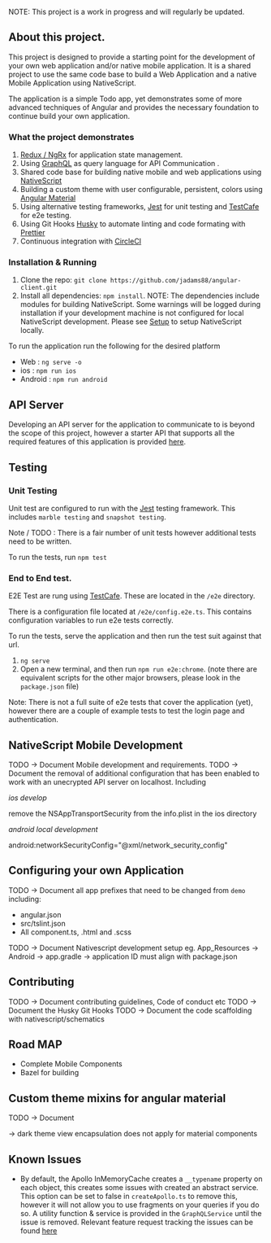 NOTE: This project is a work in progress and will regularly be updated.

## About this project.

This project is designed to provide a starting point for the development of your own web application and/or native mobile application. It is a shared project to use the same code base to build a Web Application and a native Mobile Application using NativeScript.

The application is a simple Todo app, yet demonstrates some of more advanced techniques of Angular and provides the necessary foundation to continue build your own application.

### What the project demonstrates

1. [Redux / NgRx](https://ngrx.io/) for application state management.
2. Using [GraphQL](https://graphql.org/) as query language for API Communication .
3. Shared code base for building native mobile and web applications using [NativeScript](https://www.nativescript.org/)
4. Building a custom theme with user configurable, persistent, colors using [Angular Material](https://material.angular.io/)
5. Using alternative testing frameworks, [Jest](https://jestjs.io/) for unit testing and [TestCafe](https://testcafe.devexpress.com/) for e2e testing.
6. Using Git Hooks [Husky](https://github.com/typicode/husky#readme) to automate linting and code formating with [Prettier](https://github.com/prettier/prettier)
7. Continuous integration with [CircleCI](https://circleci.com/)

### Installation & Running

1. Clone the repo: `git clone https://github.com/jadams88/angular-client.git`
2. Install all dependencies: `npm install`. NOTE: The dependencies include modules for building NativeScript. Some warnings will be logged during installation if your development machine is not configured for local NativeScript development. Please see [Setup](https://docs.nativescript.org/angular/start/quick-setup) to setup NativeScript locally.

To run the application run the following for the desired platform

- Web : `ng serve -o`
- ios : `npm run ios`
- Android : `npm run android`

## API Server

Developing an API server for the application to communicate to is beyond the scope of this project, however a starter API that supports all the required features of this application is provided [here](https://github.com/jadams88/koa-graphql-rest-api).

## Testing

### Unit Testing

Unit test are configured to run with the [Jest](https://jestjs.io/) testing framework. This includes `marble testing` and `snapshot testing`.

Note / TODO : There is a fair number of unit tests however additional tests need to be written.

To run the tests, run `npm test`

### End to End test.

E2E Test are rung using [TestCafe](https://testcafe.devexpress.com/). These are located in the `/e2e` directory.

There is a configuration file located at `/e2e/config.e2e.ts`. This contains configuration variables to run e2e tests correctly.

To run the tests, serve the application and then run the test suit against that url.

1. `ng serve`
2. Open a new terminal, and then run `npm run e2e:chrome`. (note there are equivalent scripts for the other major browsers, please look in the `package.json` file)

Note: There is not a full suite of e2e tests that cover the application (yet), however there are a couple of example tests to test the login page and authentication.

## NativeScript Mobile Development

TODO -> Document Mobile development and requirements.
TODO -> Document the removal of additional configuration that has been enabled to work with an unecrypted API server on localhost.
Including

_ios develop_

remove the NSAppTransportSecurity from the info.plist in the ios directory

_android local development_

android:networkSecurityConfig="@xml/network_security_config"

## Configuring your own Application

TODO -> Document all app prefixes that need to be changed from `demo` including:

- angular.json
- src/tslint.json
- All component.ts, .html and .scss

TODO -> Document Nativescript development setup eg.
App_Resources -> Android -> app.gradle -> application ID must align with package.json

## Contributing

TODO -> Document contributing guidelines, Code of conduct etc
TODO -> Document the Husky Git Hooks
TODO -> Document the code scaffolding with nativescript/schematics

## Road MAP

- Complete Mobile Components
- Bazel for building

## Custom theme mixins for angular material

TODO -> Document

-> dark theme view encapsulation does not apply for material components

## Known Issues

- By default, the Apollo InMemoryCache creates a `__typename` property on each object, this creates some issues with created an abstract service. This option can be set to false in `createApollo.ts` to remove this, however it will not allow you to use fragments on your queries if you do so. A utility function & service is provided in the `GraphQLService` until the issue is removed. Relevant feature request tracking the issues can be found [here](https://github.com/apollographql/apollo-feature-requests/issues/6)
